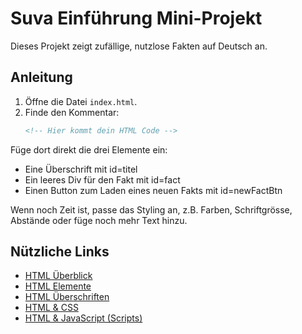 # Suva Einführung Mini-Projekt

Dieses Projekt zeigt zufällige, nutzlose Fakten auf Deutsch an.

## Anleitung

1. Öffne die Datei `index.html`.
2. Finde den Kommentar:
   ```html
   <!-- Hier kommt dein HTML Code -->

Füge dort direkt die drei Elemente ein:

- Eine Überschrift mit id=titel
- Ein leeres Div für den Fakt mit id=fact
- Einen Button zum Laden eines neuen Fakts mit id=newFactBtn

Wenn noch Zeit ist, passe das Styling an, z.B. Farben, Schriftgrösse, Abstände oder füge noch mehr Text hinzu.

## Nützliche Links

- [HTML Überblick](https://www.w3schools.com/html/default.asp)  
- [HTML Elemente](https://www.w3schools.com/html/html_elements.asp)  
- [HTML Überschriften](https://www.w3schools.com/html/html_headings.asp)  
- [HTML & CSS](https://www.w3schools.com/html/html_css.asp)  
- [HTML & JavaScript (Scripts)](https://www.w3schools.com/html/html_scripts.asp)

